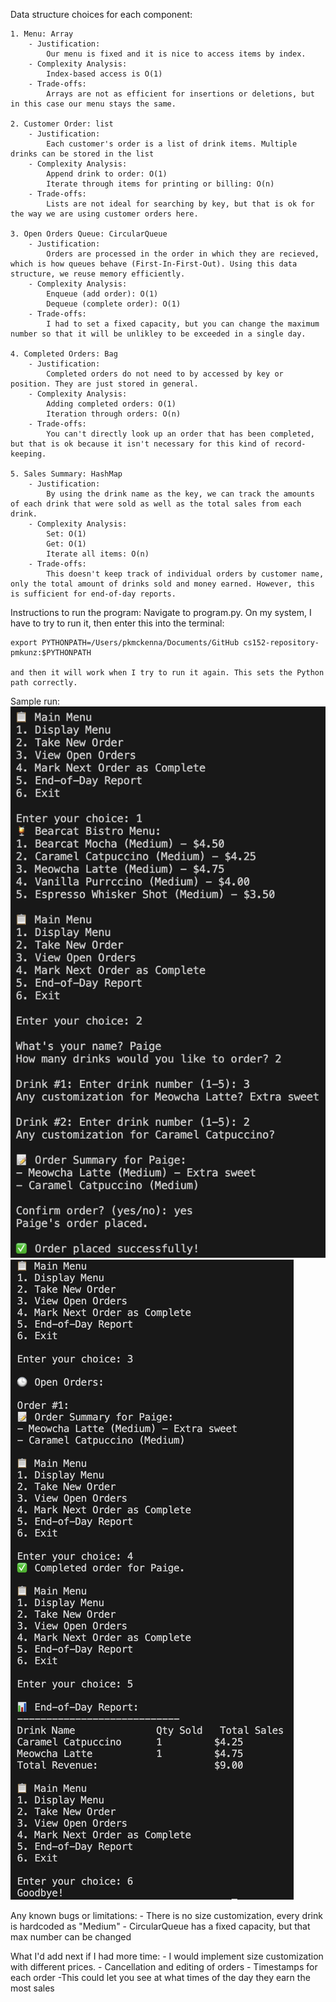 
Data structure choices for each component:

    1. Menu: Array
        - Justification:
            Our menu is fixed and it is nice to access items by index.
        - Complexity Analysis:
            Index-based access is O(1)
        - Trade-offs:
            Arrays are not as efficient for insertions or deletions, but in this case our menu stays the same. 

    2. Customer Order: list
        - Justification:
            Each customer's order is a list of drink items. Multiple drinks can be stored in the list
        - Complexity Analysis:
            Append drink to order: O(1)
            Iterate through items for printing or billing: O(n)
        - Trade-offs:
            Lists are not ideal for searching by key, but that is ok for the way we are using customer orders here.

    3. Open Orders Queue: CircularQueue
        - Justification:
            Orders are processed in the order in which they are recieved, which is how queues behave (First-In-First-Out). Using this data structure, we reuse memory efficiently.    
        - Complexity Analysis:
            Enqueue (add order): O(1)
            Dequeue (complete order): O(1)
        - Trade-offs:
            I had to set a fixed capacity, but you can change the maximum number so that it will be unlikley to be exceeded in a single day.

    4. Completed Orders: Bag
        - Justification:
            Completed orders do not need to by accessed by key or position. They are just stored in general. 
        - Complexity Analysis:
            Adding completed orders: O(1)
            Iteration through orders: O(n)
        - Trade-offs:
            You can't directly look up an order that has been completed, but that is ok because it isn't necessary for this kind of record-keeping. 

    5. Sales Summary: HashMap
        - Justification:
            By using the drink name as the key, we can track the amounts of each drink that were sold as well as the total sales from each drink.
        - Complexity Analysis:
            Set: O(1)
            Get: O(1)
            Iterate all items: O(n)
        - Trade-offs:
            This doesn't keep track of individual orders by customer name, only the total amount of drinks sold and money earned. However, this is sufficient for end-of-day reports.

Instructions to run the program:
    Navigate to program.py. On my system, I have to try to run it, then enter this into the terminal: 

    export PYTHONPATH=/Users/pkmckenna/Documents/GitHub cs152-repository-pmkunz:$PYTHONPATH

    and then it will work when I try to run it again. This sets the Python path correctly. 

Sample run:
    ![alt text](image-2.png)
    ![alt text](image-3.png)

Any known bugs or limitations:
    - There is no size customization, every drink is hardcoded as "Medium"
    - CircularQueue has a fixed capacity, but that max number can be changed

What I'd add next if I had more time:
    - I would implement size customization with different prices.
    - Cancellation and editing of orders
    - Timestamps for each order
        -This could let you see at what times of the day they earn the most sales


